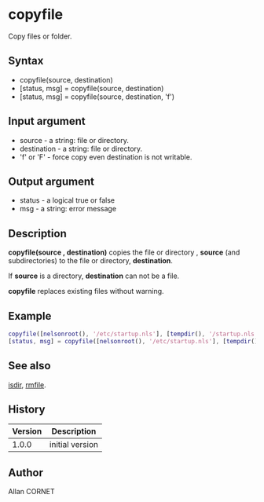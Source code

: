 

# copyfile

Copy files or folder.

## Syntax

- copyfile(source, destination)
- [status, msg] = copyfile(source, destination)
- [status, msg] = copyfile(source, destination, 'f')

## Input argument

 - source - a string: file or directory.
 - destination - a string: file or directory.
 - 'f' or 'F' - force copy even destination is not writable.

## Output argument

 - status - a logical true or false
 - msg - a string: error message

## Description


  <p><b>copyfile(source , destination)</b> copies the file or directory , <b>source</b> (and subdirectories) to the file or directory, <b>destination</b>.</p>
  <p>If <b>source</b> is a directory, <b>destination</b> can not be a file.</p>
  <p><b>copyfile</b> replaces existing files without warning.</p>


## Example

```matlab
copyfile([nelsonroot(), '/etc/startup.nls'], [tempdir(), '/startup.nls'])
[status, msg] = copyfile([nelsonroot(), '/etc/startup.nls'], [tempdir(), '/startup.nls'])
```

## See also

[isdir](isdir.md), [rmfile](rmfile.md).
## History

|Version|Description|
|------|------|
|1.0.0|initial version|


## Author

Allan CORNET



